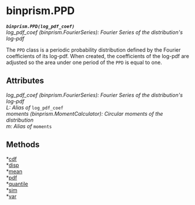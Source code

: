 # binprism.PPD
***`binprism.PPD(log_pdf_coef)`*** <br />
*log_pdf_coef (binprism.FourierSeries): Fourier Series of the distribution's log-pdf* <br />

The `PPD` class is a periodic probability distribution defined by the Fourier coefficients of its log-pdf. When created, the coefficients of the log-pdf are adjusted so the area under one period of the `PPD` is equal to one.

## Attributes
*log_pdf_coef (binprism.FourierSeries): Fourier Series of the distribution's log-pdf* <br />
*L: Alias of* `log_pdf_coef` <br />
*moments (binprism.MomentCalculator): Circular moments of the distribution* <br/>
*m: Alias of* `moments`

## Methods
*[cdf](cdf.md) <br />
*[disp](disp.md) <br />
*[mean](mean.md) <br />
*[pdf](pdf.md) <br />
*[quantile](quantile.md) <br />
*[sim](sim.md) <br />
*[var](var.md)
